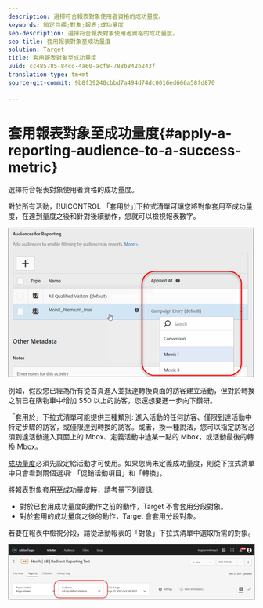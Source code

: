 ```yaml
---
description: 選擇符合報表對象使用者資格的成功量度。
keywords: 鎖定目標;對象;報表;成功量度
seo-description: 選擇符合報表對象使用者資格的成功量度。
seo-title: 套用報表對象至成功量度
solution: Target
title: 套用報表對象至成功量度
uuid: cc485785-84cc-4a60-acf8-788b842b243f
translation-type: tm+mt
source-git-commit: 9b8f39240cbbd7a494d74dc0016ed666a58fd870

---
```



# 套用報表對象至成功量度{#apply-a-reporting-audience-to-a-success-metric}

選擇符合報表對象使用者資格的成功量度。

對於所有活動，[!UICONTROL 「套用於」]下拉式清單可讓您將對象套用至成功量度，在達到量度之後和針對後續動作，您就可以檢視報表數字。

![](assets/success_metric.png)

例如，假設您已經為所有從首頁進入並抵達轉換頁面的訪客建立活動，但對於轉換之前已在購物車中增加 $50 以上的訪客，您還想要進一步向下鑽研。

「套用於」下拉式清單可能提供三種類別: 進入活動的任何訪客、僅限到達活動中特定步驟的訪客，或僅限達到轉換的訪客。或者，換一種說法，您可以指定訪客必須到達活動進入頁面上的 Mbox、定義活動中途某一點的 Mbox，或活動最後的轉換 Mbox。

[成功量度](../c-activities/r-success-metrics/success-metrics.md#reference_D011575C85DA48E989A244593D9B9924)必須先設定給活動才可使用。如果您尚未定義成功量度，則從下拉式清單中只會看到兩個選項: 「促銷活動項目」和「轉換」。

將報表對象套用至成功量度時，請考量下列資訊:

* 對於已套用成功量度的動作之前的動作，Target 不會套用分段對象。
* 對於套用的成功量度之後的動作，Target 會套用分段對象。

若要在報表中檢視分段，請從活動報表的「對象」下拉式清單中選取所需的對象。

![](assets/reporting_audience_dropdown.png)

